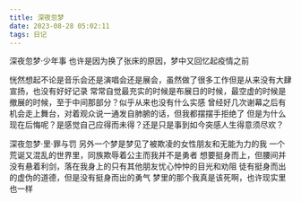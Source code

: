 ```yaml
---
title: 深夜忽梦
date: 2023-08-28 05:02:11
tags: 日记
---
```

深夜忽梦·少年事
也许是因为换了张床的原因，梦中又回忆起疫情之前
 <!-- more -->
恍然想起不论是音乐会还是演唱会还是展会，虽然做了很多工作但是从来没有大肆宣扬，也没有好好记录
常常自觉最充实的时候是布展日的时候，最空虚的时候是撤展的时候，至于中间那部分？似乎从来也没有什么实感
曾经好几次谢幕之后有机会走上舞台，对着观众说一通发自肺腑的话，但我都摆摆手拒绝了
但是为什么现在后悔呢？是感觉自己应得而未得？还是只是事到如今突感人生得意须尽欢？

深夜忽梦·里·罪与罚
另外一个梦是梦见了被欺凌的女性朋友和无能为力的我
一个荒诞又混乱的世界里，同族欺辱着公主而我并不是勇者
想要挺身而上，但腰间并没有悬着利剑，落在我身上的只有其他朋友忧心忡忡的目光和劝阻
徒有挺身而出的虚伪的道德，但是没有挺身而出的勇气
梦里的那个我真是该死啊，也许现实里也一样
